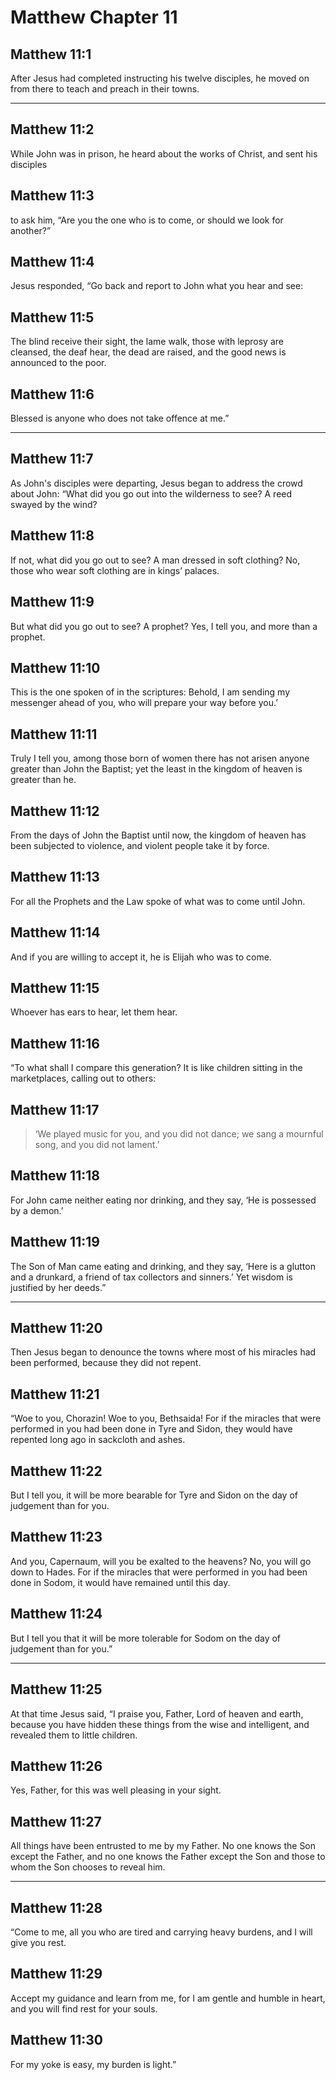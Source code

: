 # Matthew Chapter 11

## Matthew 11:1

After Jesus had completed instructing his twelve disciples, he moved on from there to teach and preach in their towns.

---

## Matthew 11:2

While John was in prison, he heard about the works of Christ, and sent his disciples

## Matthew 11:3

to ask him, “Are you the one who is to come, or should we look for another?”

## Matthew 11:4

Jesus responded, “Go back and report to John what you hear and see:

## Matthew 11:5

The blind receive their sight, the lame walk, those with leprosy are cleansed, the deaf hear, the dead are raised, and the good news is announced to the poor.

## Matthew 11:6

Blessed is anyone who does not take offence at me.”

---

## Matthew 11:7

As John's disciples were departing, Jesus began to address the crowd about John: “What did you go out into the wilderness to see? A reed swayed by the wind?

## Matthew 11:8

If not, what did you go out to see? A man dressed in soft clothing? No, those who wear soft clothing are in kings’ palaces.

## Matthew 11:9

But what did you go out to see? A prophet? Yes, I tell you, and more than a prophet.

## Matthew 11:10

This is the one spoken of in the scriptures: Behold, I am sending my messenger ahead of you, who will prepare your way before you.’

## Matthew 11:11

Truly I tell you, among those born of women there has not arisen anyone greater than John the Baptist; yet the least in the kingdom of heaven is greater than he.

## Matthew 11:12

From the days of John the Baptist until now, the kingdom of heaven has been subjected to violence, and violent people take it by force.

## Matthew 11:13

For all the Prophets and the Law spoke of what was to come until John.

## Matthew 11:14

And if you are willing to accept it, he is Elijah who was to come.

## Matthew 11:15

Whoever has ears to hear, let them hear.

## Matthew 11:16

“To what shall I compare this generation? It is like children sitting in the marketplaces, calling out to others:

## Matthew 11:17

> ‘We played music for you,
> and you did not dance;
> we sang a mournful song,
> and you did not lament.’

## Matthew 11:18

For John came neither eating nor drinking, and they say, ‘He is possessed by a demon.’

## Matthew 11:19

The Son of Man came eating and drinking, and they say, ‘Here is a glutton and a drunkard, a friend of tax collectors and sinners.’ Yet wisdom is justified by her deeds.”

---

## Matthew 11:20

Then Jesus began to denounce the towns where most of his miracles had been performed, because they did not repent.

## Matthew 11:21

“Woe to you, Chorazin! Woe to you, Bethsaida! For if the miracles that were performed in you had been done in Tyre and Sidon, they would have repented long ago in sackcloth and ashes.

## Matthew 11:22

But I tell you, it will be more bearable for Tyre and Sidon on the day of judgement than for you.

## Matthew 11:23

And you, Capernaum, will you be exalted to the heavens? No, you will go down to Hades. For if the miracles that were performed in you had been done in Sodom, it would have remained until this day.

## Matthew 11:24

But I tell you that it will be more tolerable for Sodom on the day of judgement than for you.”

---

## Matthew 11:25

At that time Jesus said, “I praise you, Father, Lord of heaven and earth, because you have hidden these things from the wise and intelligent, and revealed them to little children.

## Matthew 11:26

Yes, Father, for this was well pleasing in your sight.

## Matthew 11:27

All things have been entrusted to me by my Father. No one knows the Son except the Father, and no one knows the Father except the Son and those to whom the Son chooses to reveal him.

---

## Matthew 11:28

“Come to me, all you who are tired and carrying heavy burdens, and I will give you rest.

## Matthew 11:29

Accept my guidance and learn from me, for I am gentle and humble in heart, and you will find rest for your souls.

## Matthew 11:30

For my yoke is easy, my burden is light.”
